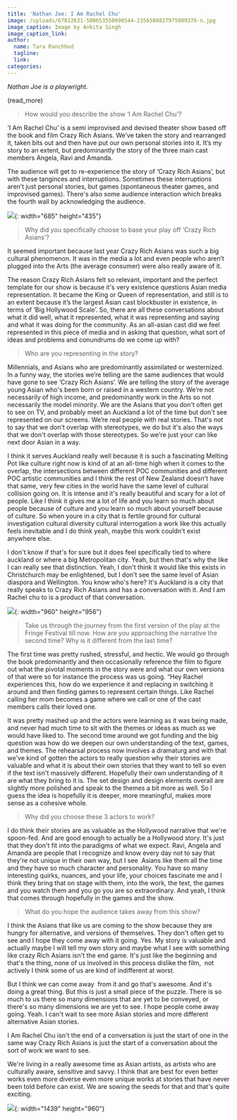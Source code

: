 ```yaml
---
title: 'Nathan Joe: I Am Rachel Chu'
image: /uploads/67812631-500653550690544-2356580827975909376-n.jpg
image_caption: Image by Ankita Singh
image_caption_link:
author:
  name: Tara Ranchhod
  tagline:
  link:
categories:
---
```


*Nathan Joe is a playwright.*

(read\_more)

> How would you describe the show ‘I Am Rachel Chu’?

‘I Am Rachel Chu’ is a semi improvised and devised theater show based off the book and film Crazy Rich Asians. We’ve taken the story and rearranged it, taken bits out and then have put our own personal stories into it. It’s my story to an extent, but predominantly the story of the three main cast members Angela, Ravi and Amanda.

The audience will get to re-experience the story of ‘Crazy Rich Asians’, but with these tanginces and interruptions. Sometimes these interruptions aren’t just personal stories, but games (spontaneous theater games, and improvised games). There's also some audience interaction which breaks the fourth wall by acknowledging the audience.

![](/uploads/irc.jpg){: width="685" height="435"}

> Why did you specifically choose to base your play off ‘Crazy Rich Asians’?

It seemed important because last year Crazy Rich Asians was such a big cultural phenomenon. It was in the media a lot and even people who aren’t plugged into the Arts (the average consumer) were also really aware of it.

The reason Crazy Rich Asians felt so relevant, important and the perfect template for our show is because it's very existence questions Asian media representation. It became the King or Queen of representation, and still is to an extent because it’s the largest Asian cast blockbuster in existence, in terms of ‘Big Hollywood Scale’. So, there are all these conversations about what it did well, what it represented, what it was representing and saying and what it was doing for the community. As an all-asian cast did we feel represented in this piece of media and in asking that question, what sort of ideas and problems and conundrums do we come up with?

> Who are you representing in the story?

Millennials, and Asians who are predominantly assimilated or westernized. In a funny way, the stories we’re telling are the same audiences that would have gone to see ‘Crazy Rich Asians’. We are telling the story of the average young Asian who's been born or raised in a western country. We’re not necessarily of high income, and predominantly work in the Arts so not necessarily the model minority. We are the Asians that you don't often get to see on TV, and probably meet an Auckland a lot of the time but don't see represented on our screens. We’re real people with real stories. That's not to say that we don't overlap with stereotypes, we do but it's also the ways that we don't overlap with those stereotypes. So we're just your can like next door Asian in a way.

I think it serves Auckland really well because it is such a fascinating Melting Pot like culture right now is kind of at an all-time high when it comes to the overlap, the intersections between different POC communities and different POC artistic communities and I think the rest of New Zealand doesn't have that same, very few cities in the world have the same level of cultural collision going on. It is intense and it's really beautiful and scary for a lot of people. Like I think it gives me a lot of life and you learn so much about people because of culture and you learn so much about yourself because of culture. So when youre in a city that is fertile ground for cultural investigation cultural diversity cultural interrogation a work like this actually feels inevitable and I do think yeah, maybe this work couldn't exist anywhere else.

I don't know if that's for sure but it does feel specifically tied to where auckland or where a big Metropolitan city. Yeah, but then that's why the like I can really see that distinction. Yeah, I don't think it would like this exists in Christchurch may be enlightened, but I don't see the same level of Asian diaspora and Wellington. You know who's here? It's Auckland is a city that really speaks to Crazy Rich Asians and has a conversation with it. And I am Rachel chu to is a product of that conversation.

![](/uploads/67199143-463342954457737-3136277027544367104-n-1.jpg){: width="960" height="956"}

> Take us through the journey from the first version of the play at the Fringe Festival till now. How are you approaching the narrative the second time? Why is it different from the last time?

The first time was pretty rushed, stressful, and hectic. We would go through the book predominantly and then occasionally reference the film to figure out what the pivotal moments in the story were and what our own versions of that were so for instance the process was us going. “Hey Rachel experiences this, how do we experience it and replacing in switching it around and then finding games to represent certain things. Like Rachel calling her mom becomes a game where we call or one of the cast members calls their loved one.

It was pretty mashed up and the actors were learning as it was being made, and never had much time to sit with the themes or ideas as much as we would have liked to. The second time around we got funding and the big question was how do we deepen our own understanding of the text, games, and themes. The rehearsal process now involves a dramaturg and with that we've kind of gotten the actors to really question why their stories are valuable and what it is about their own stories that they want to tell so even if the text isn't massively different. Hopefully their own understanding of it are what they bring to it is. The set design and design elements overall are slightly more polished and speak to the themes a bit more as well. So I guess the idea is hopefully it is deeper, more meaningful, makes more sense as a cohesive whole.

> Why did you choose these 3 actors to work?

I do think their stories are as valuable as the Hollywood narrative that we're spoon-fed. And are good enough to actually be a Hollywood story. It's just that they don't fit into the paradigms of what we expect. Ravi, Angela and Amanda are people that I recognize and know every day not to say that they're not unique in their own way, but I see&nbsp; Asians like them all the time and they have so much character and personality. You have so many interesting quirks, nuances, and your life, your choices fascinate me and I think they bring that on stage with them, into the work, the text, the games and you watch them and you go you are so extraordinary. And yeah, I think that comes through hopefully in the games and the show.

> What do you hope the audience takes away from this show?

I think the Asians that like us are coming to the show because they are hungry for alternative, and versions of themselves. They don't often get to see and I hope they come away with it going. Yes. My story is valuable and actually maybe I will tell my own story and maybe what I see with something like crazy Rich Asians isn't the end game. It's just like the beginning and that's the thing, none of us involved in this process dislike the film,&nbsp; not actively I think some of us are kind of indifferent at worst.

But I think we can come away&nbsp; from it and go that's awesome. And it's doing a great thing. But this is just a small piece of the puzzle. There is so much to us there so many dimensions that are yet to be conveyed, or there's so many dimensions we are yet to see. I hope people come away going. Yeah. I can't wait to see more Asian stories and more different alternative Asian stories.

I Am Rachel Chu isn't the end of a conversation is just the start of one in the same way Crazy Rich Asians is just the start of a conversation about the sort of work we want to see.

We're living in a really awesome time as Asian artists, as artists who are culturally aware, sensitive and savvy. I think that are best for even better works even more diverse even more unique works at stories that have never been told before can exist. We are sowing the seeds for that and that's quite exciting.

![](/uploads/67288749-1735484549929634-2231182759483670528-n.jpg){: width="1439" height="960"}